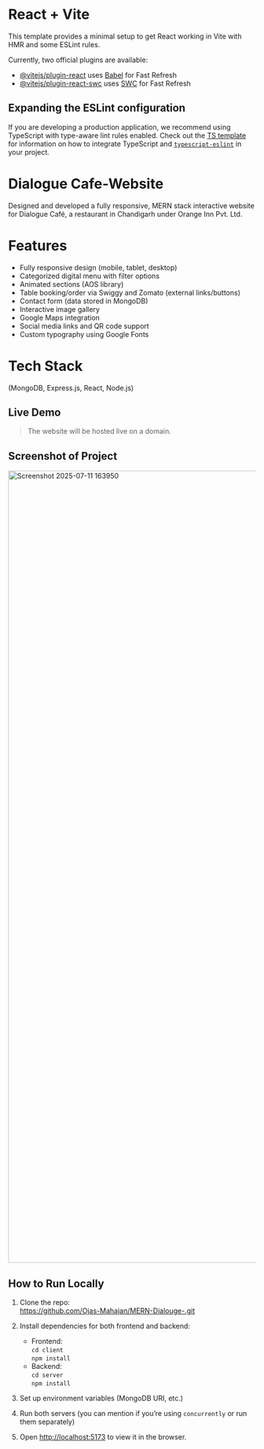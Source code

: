 # React + Vite

This template provides a minimal setup to get React working in Vite with HMR and some ESLint rules.

Currently, two official plugins are available:

- [@vitejs/plugin-react](https://github.com/vitejs/vite-plugin-react/blob/main/packages/plugin-react) uses [Babel](https://babeljs.io/) for Fast Refresh
- [@vitejs/plugin-react-swc](https://github.com/vitejs/vite-plugin-react/blob/main/packages/plugin-react-swc) uses [SWC](https://swc.rs/) for Fast Refresh

## Expanding the ESLint configuration

If you are developing a production application, we recommend using TypeScript with type-aware lint rules enabled. Check out the [TS template](https://github.com/vitejs/vite/tree/main/packages/create-vite/template-react-ts) for information on how to integrate TypeScript and [`typescript-eslint`](https://typescript-eslint.io) in your project.

# Dialogue Cafe-Website
Designed and developed a fully responsive, MERN stack interactive website for Dialogue Café, a restaurant in Chandigarh under Orange Inn Pvt. Ltd. 
# Features

- Fully responsive design (mobile, tablet, desktop)
- Categorized digital menu with filter options
- Animated sections (AOS library)
- Table booking/order via Swiggy and Zomato (external links/buttons)
- Contact form (data stored in MongoDB)
- Interactive image gallery
- Google Maps integration
- Social media links and QR code support
- Custom typography using Google Fonts

# Tech Stack
(MongoDB, Express.js, React, Node.js)

## Live Demo
> The website will be hosted live on a domain.

## Screenshot of Project
<img width="2876" height="1613" alt="Screenshot 2025-07-11 163950" src="https://github.com/user-attachments/assets/338e8076-b969-4a47-993b-6988e1da5f2c" />

## How to Run Locally
1. Clone the repo:  
   https://github.com/Ojas-Mahajan/MERN-Dialouge-.git

2. Install dependencies for both frontend and backend:
   - Frontend:  
     `cd client`  
     `npm install`
   - Backend:  
     `cd server`  
     `npm install`
3. Set up environment variables (MongoDB URI, etc.)
4. Run both servers (you can mention if you’re using `concurrently` or run them separately)
5. Open [http://localhost:5173](http://localhost:5173) to view it in the browser.

